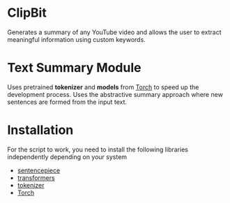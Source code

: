 # ClipBit

Generates a summary of any YouTube video and allows the user to extract meaningful information using custom keywords.

# Text Summary Module
Uses pretrained **tokenizer** and **models** from [Torch](https://pytorch.org/get-started/previous-versions/) to speed up the development process.
Uses the abstractive summary approach where new sentences are formed from the input text.
# Installation
For the script to work, you need to install the following libraries independently depending on your system

- [sentencepiece]()
- [transformers]()
- [tokenizer]()
- [Torch]()